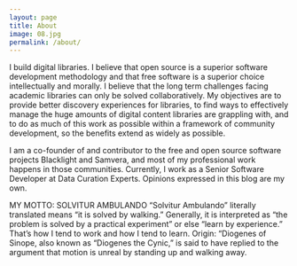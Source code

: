 ```yaml
---
layout: page
title: About
image: 08.jpg
permalink: /about/
---
```


I build digital libraries. I believe that open source is a superior software development methodology and that free software is a superior choice intellectually and morally. I believe that the long term challenges facing academic libraries can only be solved collaboratively. My objectives are to provide better discovery experiences for libraries, to find ways to effectively manage the huge amounts of digital content libraries are grappling with, and to do as much of this work as possible within a framework of community development, so the benefits extend as widely as possible.

I am a co-founder of and contributor to the free and open source software projects Blacklight and Samvera, and most of my professional work happens in those communities. Currently, I work as a Senior Software Developer at Data Curation Experts. Opinions expressed in this blog are my own.

MY MOTTO: SOLVITUR AMBULANDO
“Solvitur Ambulando” literally translated means “it is solved by walking.” Generally, it is interpreted as “the problem is solved by a practical experiment” or else “learn by experience.” That’s how I tend to work and how I tend to learn. Origin: “Diogenes of Sinope, also known as “Diogenes the Cynic,” is said to have replied to the argument that motion is unreal by standing up and walking away.